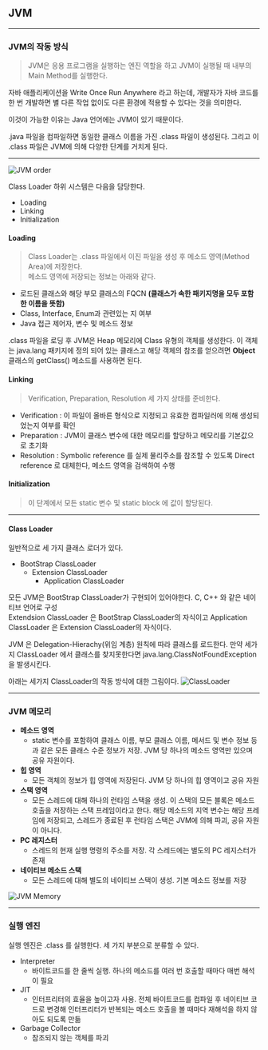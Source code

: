 ## JVM

---

### JVM의 작동 방식

>JVM은 응용 프로그램을 실행하는 엔진 역할을 하고 JVM이 실행될 때 내부의 Main Method를 실행한다.

자바 애플리케이션을 Write Once Run Anywhere 라고 하는데, 개발자가 자바 코드를 한 번 개발하면
별 다른 작업 없이도 다른 환경에 적용할 수 있다는 것을 의미한다.

이것이 가능한 이유는 Java 언어에는 JVM이 있기 때문이다.

.java 파일을 컴파일하면 동일한 클래스 이름을 가진 .class 파일이 생성된다.
그리고 이 .class 파일은 JVM에 의해 다양한 단계를 거치게 된다.

---

![JVM order](https://media.geeksforgeeks.org/wp-content/uploads/jvm-3.jpg)

Class Loader 하위 시스템은 다음을 담당한다.

- Loading
- Linking
- Initialization

#### Loading

> Class Loader는 .class 파일에서 이진 파일을 생성 후 메소드 영역(Method Area)에 저장한다.<br>
메소드 영역에 저장되는 정보는 아래와 같다.

- 로드된 클래스와 해당 부모 클래스의 FQCN **(클래스가 속한 패키지명을 모두 포함한 이름을 뜻함)**
- Class, Interface, Enum과 관련있는 지 여부
- Java 접근 제어자, 변수 및 메소드 정보

.class 파일을 로딩 후 JVM은 Heap 메모리에 Class 유형의 객체를 생성한다. 이 객체는 java.lang 패키지에
정의 되어 있는 클래스고 해당 객체의 참조를 얻으려면 **Object** 클래스의 getClass() 메소드를 사용하면 된다.


#### Linking

> Verification, Preparation, Resolution 세 가지 상태를 준비한다.

- Verification : 이 파일이 올바른 형식으로 지정되고 유효한 컴파일러에 의해 생성되었는지 여부를 확인
- Preparation : JVM이 클래스 변수에 대한 메모리를 할당하고 메모리를 기본값으로 초기화
- Resolution : Symbolic reference 를 실제 물리주소를 참조할 수 있도록 Direct reference 로 대체한다, 메소드 영역을 검색하여 수행

#### Initialization

> 이 단계에서 모든 static 변수 및 static block 에 값이 할당된다.

---

#### Class Loader

일반적으로 세 가지 클래스 로더가 있다.
- BootStrap ClassLoader
  - Extension ClassLoader
    - Application ClassLoader

모든 JVM은 BootStrap ClassLoader가 구현되어 있어야한다. C, C++ 와 같은 네이티브 언어로 구성<br>
Extendsion ClassLoader 은 BootStrap ClassLoader의 자식이고
Application ClassLoader 은 Extension ClassLoader의 자식이다.

JVM 은 Delegation-Hierachy(위임 계층) 원칙에 따라 클래스를 로드한다. 만약 세가지 ClassLoader 에서 클래스를 찾지못한다면
java.lang.ClassNotFoundException을 발생시킨다.

아래는 세가지 ClassLoader의 작동 방식에 대한 그림이다.
![ClassLoader](https://media.geeksforgeeks.org/wp-content/uploads/jvmclassloader.jpg)


---

### JVM 메모리
- **메소드 영역** 
  - static 변수를 포함하여 클래스 이름, 부모 클래스 이름, 메서드 및 변수 정보 등과 같은 모든 클래스 수준 정보가 저장. JVM 당 하나의 메소드 영역만 있으며 공유 자원이다.
- **힙 영역** 
  - 모든 객체의 정보가 힙 영역에 저장된다. JVM 당 하나의 힙 영역이고 공유 자원
- **스택 영역** 
  - 모든 스레드에 대해 하나의 런타임 스택을 생성. 이 스택의 모든 블록은 메소드 호출을 저장하는 스택 프레임이라고 한다. 해당 메소드의 지역 변수는 해당 프레임에 저장되고, 스레드가 종료된 후 런타임 스택은 JVM에 의해 파괴, 공유 자원이 아니다.
- **PC 레지스터** 
  - 스레드의 현재 실행 명령의 주소를 저장. 각 스레드에는 별도의 PC 레지스터가 존재
- **네이티브 메소드 스택** 
  - 모든 스레드에 대해 별도의 네이티브 스택이 생성. 기본 메소드 정보를 저장

![JVM Memory](https://media.geeksforgeeks.org/wp-content/uploads/jvm-memory-2.jpg)

---

### 실행 엔진

실행 엔진은 .class 를 실행한다. 세 가지 부분으로 분류할 수 있다.

- Interpreter
  - 바이트코드를 한 줄씩 실행. 하나의 메소드를 여러 번 호출할 때마다 매번 해석이 필요
- JIT
  - 인터프리터의 효율을 높이고자 사용. 전체 바이트코드를 컴파일 후 네이티브 코드로 변경해 인터프리터가 반복되는 메소드 호출을 볼 때마다 재해석을 하지 않아도 되도록 만듦
- Garbage Collector
  - 참조되지 않는 객체를 파괴











